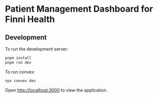 # Patient Management Dashboard for Finni Health

## Development

To run the development server:

```bash
pnpm install
pnpm run dev
```

To run convex:

```bash
npx convex dev
```

Open [http://localhost:3000](http://localhost:3000) to view the application.

